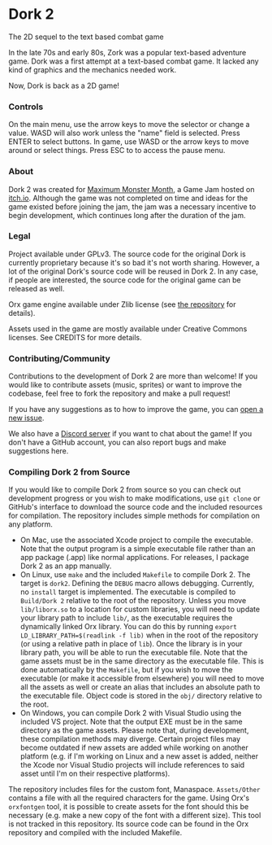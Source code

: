 # Dork 2
The 2D sequel to the text based combat game

In the late 70s and early 80s, Zork was a popular text-based adventure game. Dork was a first attempt at a text-based combat game. It lacked any kind of graphics and the mechanics needed work.

Now, Dork is back as a 2D game!

### Controls
On the main menu, use the arrow keys to move the selector or change a value. WASD will also work unless the "name" field is selected. Press ENTER to select buttons. In game, use WASD or the arrow keys to move around or select things. Press ESC to to access the pause menu.

### About

Dork 2 was created for [Maximum Monster Month](https://itch.io/jam/maximum-monster-month), a Game Jam hosted on [itch.io](https://itch.io). Although the game was not completed on time and ideas for the game existed before joining the jam, the jam was a necessary incentive to begin development, which continues long after the duration of the jam.

### Legal

Project available under GPLv3. The source code for the original Dork is currently proprietary because it's so bad it's not worth sharing. However, a lot of the original Dork's source code will be reused in Dork 2. In any case, if people are interested, the source code for the original game can be released as well.

Orx game engine available under Zlib license (see [the repository](https://github.com/orx/orx) for details).

Assets used in the game are mostly available under Creative Commons licenses. See CREDITS for more details.

### Contributing/Community

Contributions to the development of Dork 2 are more than welcome! If you would like to contribute assets (music, sprites) or want to improve the codebase, feel free to fork the repository and make a pull request!

If you have any suggestions as to how to improve the game, you can [open a new issue](
https://github.com/Arc676/Dork-2/issues/new).

We also have a [Discord server](https://discord.gg/ay3Td9W) if you want to chat about the game! If you don't have a GitHub account, you can also report bugs and make suggestions here.

### Compiling Dork 2 from Source

If you would like to compile Dork 2 from source so you can check out development progress or you wish to make modifications, use `git clone` or GitHub's interface to download the source code and the included resources for compilation. The repository includes simple methods for compilation on any platform.
- On Mac, use the associated Xcode project to compile the executable. Note that the output program is a simple executable file rather than an app package (.app) like normal applications. For releases, I package Dork 2 as an app manually.
- On Linux, use `make` and the included `Makefile` to compile Dork 2. The target is `dork2`. Defining the `DEBUG` macro allows debugging. Currently, no `install` target is implemented. The executable is compiled to `Build/Dork 2` relative to the root of the repository. Unless you move `lib/liborx.so` to a location for custom libraries, you will need to update your library path to include `lib/`, as the executable requires the dynamically linked Orx library. You can do this by running `export LD_LIBRARY_PATH=$(readlink -f lib)` when in the root of the repository (or using a relative path in place of `lib`). Once the library is in your library path, you will be able to run the executable file. Note that the game assets must be in the same directory as the executable file. This is done automatically by the `Makefile`, but if you wish to move the executable (or make it accessible from elsewhere) you will need to move all the assets as well or create an alias that includes an absolute path to the executable file. Object code is stored in the `obj/` directory relative to the root.
- On Windows, you can compile Dork 2 with Visual Studio using the included VS project. Note that the output EXE must be in the same directory as the game assets.
Please note that, during development, these compilation methods may diverge. Certain project files may become outdated if new assets are added while working on another platform (e.g. if I'm working on Linux and a new asset is added, neither the Xcode nor Visual Studio projects will include references to said asset until I'm on their respective platforms).

The repository includes files for the custom font, Manaspace. `Assets/Other` contains a file with all the required characters for the game. Using Orx's `orxfontgen` tool, it is possible to create assets for the font should this be necessary (e.g. make a new copy of the font with a different size). This tool is not tracked in this repository. Its source code can be found in the Orx repository and compiled with the included Makefile.
